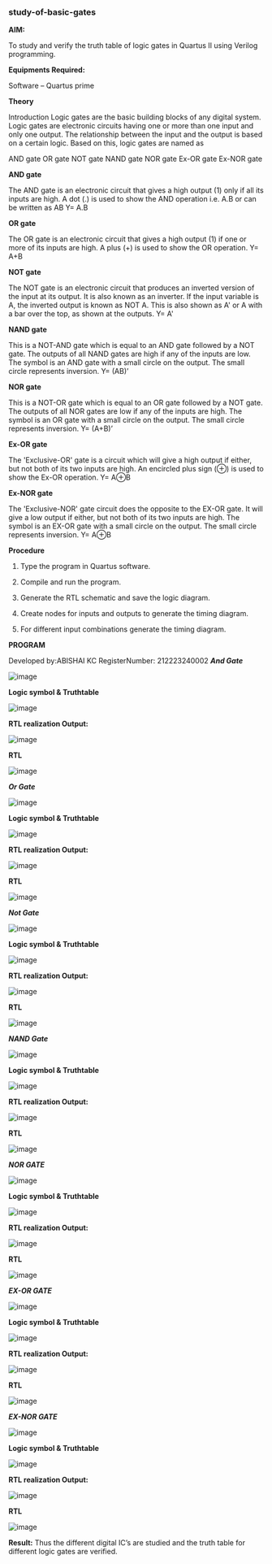 ### study-of-basic-gates

**AIM:** 

To study and verify the truth table of logic gates in Quartus II using Verilog programming.

**Equipments Required:**

Software – Quartus prime 

**Theory**

Introduction Logic gates are the basic building blocks of any digital system. Logic gates are electronic circuits having one or more than one input and only one output. The relationship between the input and the output is based on a certain logic. Based on this, logic gates are named as

AND gate OR gate NOT gate NAND gate NOR gate Ex-OR gate Ex-NOR gate

**AND gate**

The AND gate is an electronic circuit that gives a high output (1) only if all its inputs are high. A dot (.) is used to show the AND operation i.e. A.B or can be written as AB
Y= A.B

**OR gate** 

The OR gate is an electronic circuit that gives a high output (1) if one or more of its inputs are high. A plus (+) is used to show the OR operation.
Y= A+B

**NOT gate**

The NOT gate is an electronic circuit that produces an inverted version of the input at its output. It is also known as an inverter. If the input variable is A, the inverted output is known as NOT A. This is also shown as A' or A with a bar over the top, as shown at the outputs.
Y= A'

**NAND gate**

This is a NOT-AND gate which is equal to an AND gate followed by a NOT gate. The outputs of all NAND gates are high if any of the inputs are low. The symbol is an AND gate with a small circle on the output. The small circle represents inversion.
Y= (AB)’

**NOR gate**

This is a NOT-OR gate which is equal to an OR gate followed by a NOT gate. The outputs of all NOR gates are low if any of the inputs are high. The symbol is an OR gate with a small circle on the output. The small circle represents inversion.
Y= (A+B)’

**Ex-OR gate**

The 'Exclusive-OR' gate is a circuit which will give a high output if either, but not both of its two inputs are high. An encircled plus sign (⊕) is used to show the Ex-OR operation.
Y= A⊕B

**Ex-NOR gate**

The 'Exclusive-NOR' gate circuit does the opposite to the EX-OR gate. It will give a low output if either, but not both of its two inputs are high. The symbol is an EX-OR gate with a small circle on the output. The small circle represents inversion.
Y= A⊕B

**Procedure** 

1.	Type the program in Quartus software.

2.	Compile and run the program.

3.	Generate the RTL schematic and save the logic diagram.

4.	Create nodes for inputs and outputs to generate the timing diagram.

5.	For different input combinations generate the timing diagram.


**PROGRAM**

 Developed by:ABISHAI KC RegisterNumber: 212223240002
 ***And Gate***
 
 ![image](https://github.com/Abishai95141/study-of-basic-gates/assets/139335314/20ea9eaa-bd4f-4377-9983-39448af90e87)
 
**Logic symbol & Truthtable**

![image](https://github.com/Abishai95141/study-of-basic-gates/assets/139335314/25a88e3d-2ffd-47ca-bb39-af224af9060e)


**RTL realization Output:** 

![image](https://github.com/Abishai95141/study-of-basic-gates/assets/139335314/a1b4406c-c4b6-4c0b-8b7a-b6126a97591a)

**RTL**

![image](https://github.com/Abishai95141/study-of-basic-gates/assets/139335314/44af20d0-8076-4bf0-974c-9623f01091a2)

***Or Gate***

![image](https://github.com/Abishai95141/study-of-basic-gates/assets/139335314/4ba26ab8-960d-4524-8475-26db2716dc35)

**Logic symbol & Truthtable**

![image](https://github.com/Abishai95141/study-of-basic-gates/assets/139335314/dd560a41-fe18-4ddb-8dfc-dbad35b86183)

**RTL realization Output:** 

![image](https://github.com/Abishai95141/study-of-basic-gates/assets/139335314/cfc2c12d-b798-4f7d-83ab-4af9150ff5da)


**RTL**

![image](https://github.com/Abishai95141/study-of-basic-gates/assets/139335314/9c8c4ca9-9796-4be0-925f-06c6548a63a1)

***Not Gate***

![image](https://github.com/Abishai95141/study-of-basic-gates/assets/139335314/160398dc-2ecc-4fd8-965e-e938ee61bb1e)


**Logic symbol & Truthtable**

![image](https://github.com/Abishai95141/study-of-basic-gates/assets/139335314/c2b9713a-020a-4328-915e-0dc9d50eeee3)


**RTL realization Output:** 

![image](https://github.com/Abishai95141/study-of-basic-gates/assets/139335314/b5b4f806-7144-41a6-9974-afe70116aa40)


**RTL**

![image](https://github.com/Abishai95141/study-of-basic-gates/assets/139335314/2f980129-ba2b-4186-9894-a44e3de1e380)

***NAND Gate***

![image](https://github.com/Abishai95141/study-of-basic-gates/assets/139335314/147db95f-0490-42f3-9b07-9daed47e7ce5)


**Logic symbol & Truthtable**

![image](https://github.com/Abishai95141/study-of-basic-gates/assets/139335314/df14dfba-370d-42e4-a0c9-62d97774d60a)



**RTL realization Output:** 

![image](https://github.com/Abishai95141/study-of-basic-gates/assets/139335314/48572c81-8ab5-4138-9cf9-08e1949038a1)



**RTL**

![image](https://github.com/Abishai95141/study-of-basic-gates/assets/139335314/7e0b6176-6b79-4d61-ad77-02979eb3b46e)

***NOR GATE***

![image](https://github.com/Abishai95141/study-of-basic-gates/assets/139335314/5d351dae-2a91-4898-9d91-248e62063143)


**Logic symbol & Truthtable**

![image](https://github.com/Abishai95141/study-of-basic-gates/assets/139335314/0d6bbca1-d904-49bd-b3ab-07cc05956d9c)


**RTL realization Output:** 

![image](https://github.com/Abishai95141/study-of-basic-gates/assets/139335314/ca42f1bc-dfd6-4199-9849-dbc0929c56d4)



**RTL**

![image](https://github.com/Abishai95141/study-of-basic-gates/assets/139335314/0d4eb4ae-016d-468c-b52d-597e8d914291)

***EX-OR GATE***

![image](https://github.com/Abishai95141/study-of-basic-gates/assets/139335314/ad9ac5d6-6c87-4e30-baa2-c9fefdddf11e)


**Logic symbol & Truthtable**

![image](https://github.com/Abishai95141/study-of-basic-gates/assets/139335314/f2d4da48-9d25-42bd-a011-a23d3be4f396)


**RTL realization Output:** 

![image](https://github.com/Abishai95141/study-of-basic-gates/assets/139335314/1029a4ad-13d2-4d61-992a-ae7e82d10329)


**RTL**

![image](https://github.com/Abishai95141/study-of-basic-gates/assets/139335314/16d97f70-f0e6-4408-9bee-02cd821e2339)

***EX-NOR GATE***

![image](https://github.com/Abishai95141/study-of-basic-gates/assets/139335314/91a00505-14db-4e4e-87ee-7ac8c3f828da)


**Logic symbol & Truthtable**

![image](https://github.com/Abishai95141/study-of-basic-gates/assets/139335314/5f1e727e-7406-40bc-8a3c-c9f0b5224c80)


**RTL realization Output:** 

![image](https://github.com/Abishai95141/study-of-basic-gates/assets/139335314/c8cf8cad-414e-4f91-9172-7f3168bced2c)

**RTL**

![image](https://github.com/Abishai95141/study-of-basic-gates/assets/139335314/955cc193-153c-4e79-a530-7cb3a0fadccb)



**Result:**
Thus the different digital IC’s are studied and the truth table for different logic gates are verified.


